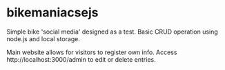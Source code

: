# bikemaniacsejs

Simple bike 'social media' designed as a test.
Basic CRUD operation using node.js and local storage.

Main website allows for visitors to register own info.
Access http://localhost:3000/admin to edit or delete entries.
